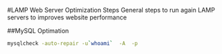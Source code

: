 #LAMP Web Server Optimization Steps
General steps to run again LAMP servers to improves website performance

##MySQL Optimation

```bash
mysqlcheck -auto-repair -u`whoami`  -A  -p
```
